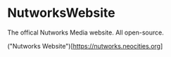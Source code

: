 ﻿# NutworksWebsite

The offical Nutworks Media website.
All open-source.

("Nutworks Website")[https://nutworks.neocities.org]
